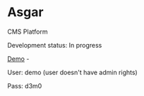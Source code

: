 Asgar
=====

CMS Platform

Development status: In progress

[Demo](http://stefanbc.kd.io/asgar) - 

User: demo (user doesn't have admin rights)

Pass: d3m0